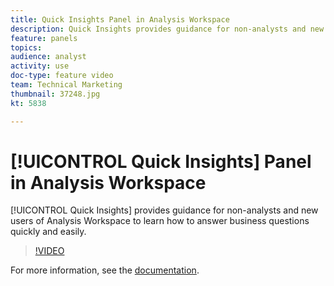 ```yaml
---
title: Quick Insights Panel in Analysis Workspace
description: Quick Insights provides guidance for non-analysts and new users of Analysis Workspace to learn how to answer business questions quickly and easily.
feature: panels
topics: 
audience: analyst
activity: use
doc-type: feature video
team: Technical Marketing
thumbnail: 37248.jpg
kt: 5838

---
```


# [!UICONTROL Quick Insights] Panel in Analysis Workspace

[!UICONTROL Quick Insights] provides guidance for non-analysts and new users of Analysis Workspace to learn how to answer business questions quickly and easily.

>[!VIDEO](https://video.tv.adobe.com/v/37248/?quality=12&learn=on)

For more information, see the [documentation](https://docs.adobe.com/content/help/en/analytics/analyze/analysis-workspace/panels/quickinsight.html).
